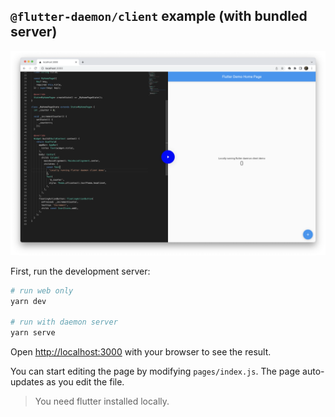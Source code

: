 ## `@flutter-daemon/client` example (with bundled server)

![flutter daemon client example](./readme/example.png)

First, run the development server:

```bash
# run web only
yarn dev

# run with daemon server
yarn serve
```

Open [http://localhost:3000](http://localhost:3000) with your browser to see the result.

You can start editing the page by modifying `pages/index.js`. The page auto-updates as you edit the file.

> You need flutter installed locally.
